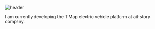 ![header](https://capsule-render.vercel.app/api?text=I%am%Park%Gyung%Yeol,%who%likes%to%make%things.&fontSize=40)

I am currently developing the T Map electric vehicle platform at ait-story company.

